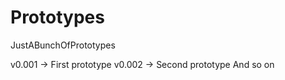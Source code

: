 # Prototypes
JustABunchOfPrototypes

v0.001 -> First prototype
v0.002 -> Second prototype
And so on
